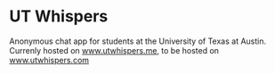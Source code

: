# UT Whispers
Anonymous chat app for students at the University of Texas at Austin. Currenly hosted on www.utwhispers.me, to be hosted on www.utwhispers.com
